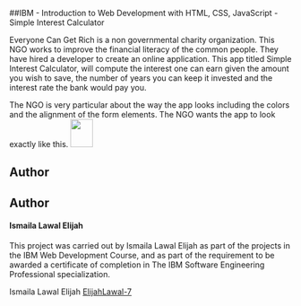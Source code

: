 
##IBM - Introduction to Web Development with HTML, CSS, JavaScript - Simple Interest Calculator

Everyone Can Get Rich is a non governmental charity organization. This NGO works to improve the financial literacy of the common people. They have hired a developer to create an online application. This app titled Simple Interest Calculator, will compute the interest one can earn given the amount you wish to save, the number of years you can keep it invested and the interest rate the bank would pay you.

The NGO is very particular about the way the app looks including the colors and the alignment of the form elements. The NGO wants the app to look exactly like this. <img src="https://www.stupidisthenorm.co.uk/wp-content/uploads/2017/11/compund-calculator.jpg" alt="" width="40px" height="50px">


## Author

## Author
#### Ismaila Lawal Elijah

This project was carried out by Ismaila Lawal Elijah as part of the projects in the IBM Web Development Course, and as part of the requirement to be awarded a certificate of completion in The IBM Software Engineering Professional specialization.

Ismaila Lawal Elijah [ElijahLawal-7](https://github.com/ElijahLawal-7)
